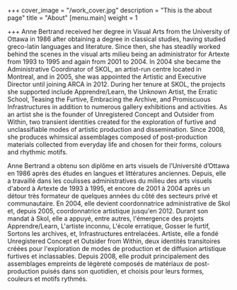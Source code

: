 +++
cover_image = "/work_cover.jpg"
description = "This is the about page"
title = "About"
[menu.main]
weight = 1

+++
Anne Bertrand received her degree in Visual Arts from the University of Ottawa in 1986 after obtaining a degree in classical studies, having studied greco-latin languages and literature. Since then, she has steadily worked behind the scenes in the visual arts milieu being an administrator for Artexte from 1993 to 1995 and again from 2001 to 2004. In 2004 she became the Administrative Coordinator of SKOL, an artist-run centre located in Montreal, and in 2005, she was appointed the Artistic and Executive Director until joining ARCA in 2012.  During her tenure at SKOL, the projects she supported include Apprendre/Learn, the Unknown Artist, the Erratic School, Teasing the Furtive, Embracing the Archive, and Promiscuous Infrastructures in addition to numerous gallery exhibitions and activities. As an artist she is the founder of Unregistered Concept and Outsider from Within, two transient identities created for the exploration of furtive and unclassifiable modes of artistic production and dissemination. Since 2008, she produces whimsical assemblages composed of post-production materials collected from everyday life and chosen for their forms, colours and rhythmic motifs. 

Anne Bertrand a obtenu son diplôme en arts visuels de l’Université d’Ottawa en 1986 après des études en langues et littératures anciennes. Depuis, elle a travaillé dans les coulisses administratives du milieu des arts visuels d'abord à Artexte de 1993 à 1995, et encore de 2001 à 2004 après un détour très formateur de quelques années du côté des secteurs privé et communautaire. En 2004, elle devient coordonnatrice administrative de Skol et, depuis 2005, coordonnatrice artistique jusqu'en 2012. Durant son mandat à Skol, elle a appuyé, entre autres, l'émergence des projets Apprendre/Learn, L'artiste inconnu, L'école erratique, Gosser le furtif, Sortons les archives, et, Infrastructures entrelacées. Artiste, elle a fondé Unregistered Concept et Outsider from Within, deux identités transitoires créées pour l'exploration de modes de production et de diffusion artistique furtives et inclassables. Depuis 2008, elle produit principalement des assemblages empreints de légèreté composés de matériaux de post-production puisés dans son quotidien, et choisis pour leurs formes, couleurs et motifs rythmés. 